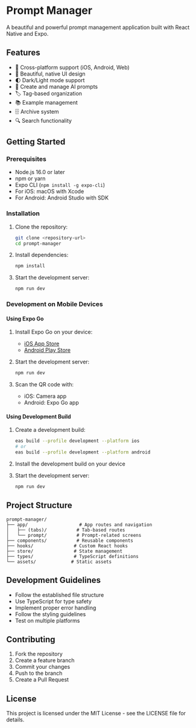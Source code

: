 # Prompt Manager

A beautiful and powerful prompt management application built with React Native and Expo.

## Features

- 📱 Cross-platform support (iOS, Android, Web)
- 🎨 Beautiful, native UI design
- 🌓 Dark/Light mode support
- 📝 Create and manage AI prompts
- 🏷️ Tag-based organization
- 📚 Example management
- 🗄️ Archive system
- 🔍 Search functionality

## Getting Started

### Prerequisites

- Node.js 16.0 or later
- npm or yarn
- Expo CLI (`npm install -g expo-cli`)
- For iOS: macOS with Xcode
- For Android: Android Studio with SDK

### Installation

1. Clone the repository:
   ```bash
   git clone <repository-url>
   cd prompt-manager
   ```

2. Install dependencies:
   ```bash
   npm install
   ```

3. Start the development server:
   ```bash
   npm run dev
   ```

### Development on Mobile Devices

#### Using Expo Go

1. Install Expo Go on your device:
   - [iOS App Store](https://apps.apple.com/app/expo-go/id982107779)
   - [Android Play Store](https://play.google.com/store/apps/details?id=host.exp.exponent)

2. Start the development server:
   ```bash
   npm run dev
   ```

3. Scan the QR code with:
   - iOS: Camera app
   - Android: Expo Go app

#### Using Development Build

1. Create a development build:
   ```bash
   eas build --profile development --platform ios
   # or
   eas build --profile development --platform android
   ```

2. Install the development build on your device
3. Start the development server:
   ```bash
   npm run dev
   ```

## Project Structure

```
prompt-manager/
├── app/                   # App routes and navigation
│   ├── (tabs)/           # Tab-based routes
│   └── prompt/           # Prompt-related screens
├── components/           # Reusable components
├── hooks/               # Custom React hooks
├── store/               # State management
├── types/               # TypeScript definitions
└── assets/             # Static assets
```

## Development Guidelines

- Follow the established file structure
- Use TypeScript for type safety
- Implement proper error handling
- Follow the styling guidelines
- Test on multiple platforms

## Contributing

1. Fork the repository
2. Create a feature branch
3. Commit your changes
4. Push to the branch
5. Create a Pull Request

## License

This project is licensed under the MIT License - see the LICENSE file for details.